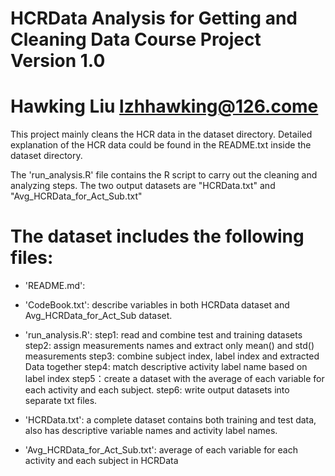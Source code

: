 HCRData Analysis for Getting and Cleaning Data Course Project
Version 1.0
==================================================================
Hawking Liu
lzhhawking@126.come
==================================================================

This project mainly cleans the HCR data in the dataset directory.
Detailed explanation of the HCR data could be found in the README.txt
inside the dataset directory.

The 'run_analysis.R' file contains the R script to carry out the cleaning
and analyzing steps. The two output datasets are "HCRData.txt" and
"Avg_HCRData_for_Act_Sub.txt"

The dataset includes the following files:
=========================================
- 'README.md':

- 'CodeBook.txt': describe variables in both HCRData dataset and
  Avg_HCRData_for_Act_Sub dataset.

- 'run_analysis.R':
    step1: read and combine test and training datasets
    step2: assign measurements names and extract only mean() and std() measurements
    step3: combine subject index, label index and extracted Data together
    step4: match descriptive activity label name based on label index
    step5：create a dataset with the average of each variable for each activity and each subject.
    step6: write output datasets into separate txt files.

- 'HCRData.txt': a complete dataset contains both training and test data,
    also has descriptive variable names and activity label names.

- 'Avg_HCRData_for_Act_Sub.txt': average of each variable for each activity and each subject in HCRData
